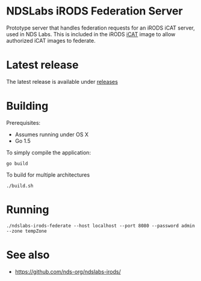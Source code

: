 # NDSLabs iRODS Federation Server

Prototype server that handles federation requests for an iRODS iCAT server, used in NDS Labs. This is included in the iRODS [iCAT](https://github.com/nds-org/ndslabs-irods/tree/master/dockerfiles/icat) image to allow authorized iCAT images to federate.

# Latest release

The latest release is available under [releases](https://github.com/nds-org/ndslabs-irods-federate/releases)

# Building

Prerequisites:
* Assumes running under OS X 
* Go 1.5

To simply compile the application:
```
go build
```

To build for multiple architectures
```
./build.sh
```

# Running

```
./ndslabs-irods-federate --host localhost --port 8080 --password admin --zone tempZone
```

# See also
* https://github.com/nds-org/ndslabs-irods/

